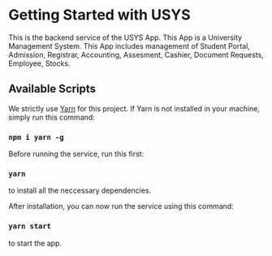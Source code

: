 # Getting Started with USYS

This is the backend service of the USYS App. This App is a University Management System. This App includes management of Student Portal, Admission, Registrar, Accounting, Assesment, Cashier, Document Requests, Employee, Stocks.

## Available Scripts

We strictly use [Yarn](https://www.npmjs.com/package/yarn) for this project.
If Yarn is not installed in your machine, simply run this command:

### `npm i yarn -g`

Before running the service, run this first:

### `yarn`

to install all the neccessary dependencies.

After installation, you can now run the service using this command:

### `yarn start`

to start the app.